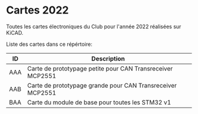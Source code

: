 # Cartes 2022
Toutes les cartes électroniques du Club pour l'année 2022 réalisées sur KiCAD. 

Liste des cartes dans ce répértoire:


|ID  | Description | 
|----|-------------|
|AAA | Carte de prototypage petite pour CAN Transreceiver MCP2551  | 
|AAB | Carte de prototypage grande pour CAN Transreceiver MCP2551  | 
|BAA | Carte du module de base pour toutes les STM32 v1            |
